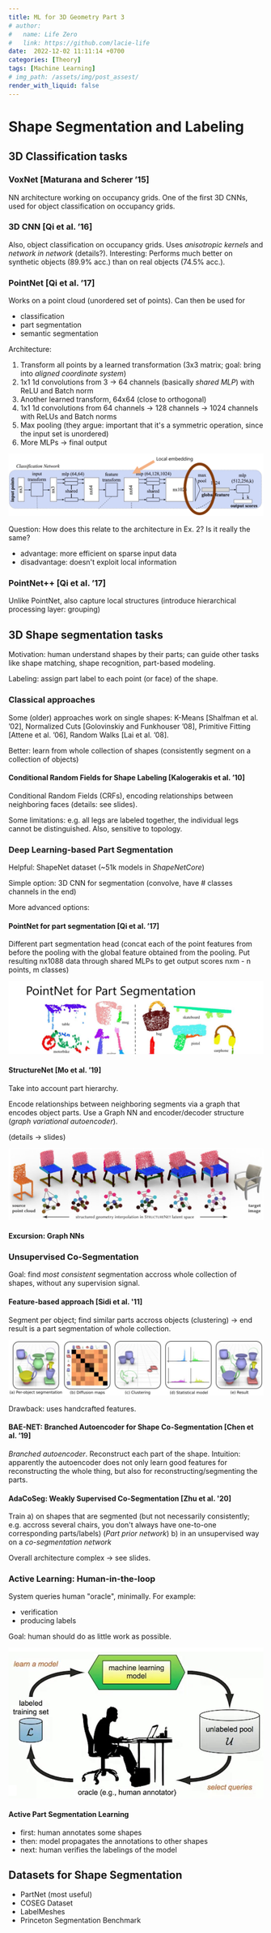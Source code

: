 ```yaml
---
title: ML for 3D Geometry Part 3  
# author:
#   name: Life Zero
#   link: https://github.com/lacie-life
date:  2022-12-02 11:11:14 +0700
categories: [Theory]
tags: [Machine Learning]
# img_path: /assets/img/post_assest/
render_with_liquid: false
---
```


# Shape Segmentation and Labeling

## 3D Classification tasks
### VoxNet [Maturana and Scherer ’15]
NN architecture working on occupancy grids. One of the first 3D CNNs, used for object classification on occupancy grids.

### 3D CNN [Qi et al. ’16]
Also, object classification on occupancy grids. Uses *anisotropic kernels* and *network in network* (details?). Interesting: Performs much better on synthetic objects (89.9% acc.) than on real objects (74.5% acc.).

### PointNet [Qi et al. ’17]
Works on a point cloud (unordered set of points). Can then be used for
- classification
- part segmentation
- semantic segmentation

Architecture:
1. Transform all points by a learned transformation (3x3 matrix; goal: bring into *aligned coordinate system*)
2. 1x1 1d convolutions from 3 -> 64 channels (basically *shared MLP*) with ReLU and Batch norm
3. Another learned transform, 64x64 (close to orthogonal)
4. 1x1 1d convolutions from 64 channels -> 128 channels -> 1024 channels  with ReLUs and Batch norms
5. Max pooling (they argue: important that it's a symmetric operation, since the input set is unordered)
6. More MLPs -> final output

![Fig.1](https://github.com/lacie-life/lacie-life.github.io/blob/main/assets/img/post_assest/point-net.png?raw=true)

Question: How does this relate to the architecture in Ex. 2? Is it really the same?

- advantage: more efficient on sparse input data
- disadvantage: doesn't exploit local information

### PointNet++ [Qi et al. ’17]
Unlike PointNet, also capture local structures (introduce hierarchical processing layer: grouping)

## 3D Shape segmentation tasks
Motivation: human understand shapes by their parts; can guide other tasks like shape matching, shape recognition, part-based modeling.

Labeling: assign part label to each point (or face) of the shape.

### Classical approaches
Some (older) approaches work on single shapes: K-Means [Shalfman et al. ’02], Normalized Cuts [Golovinskiy and Funkhouser ’08], Primitive Fitting [Attene et al. ’06], Random Walks [Lai et al. ’08].

Better: learn from whole collection of shapes (consistently segment on a collection of objects)

#### Conditional Random Fields for Shape Labeling [Kalogerakis et al. ’10]
Conditional Random Fields (CRFs), encoding relationships between neighboring faces (details: see slides). 

Some limitations: e.g. all legs are labeled together, the individual legs cannot be distinguished. Also, sensitive to topology.

### Deep Learning-based Part Segmentation
Helpful: ShapeNet dataset (~51k models in *ShapeNetCore*)

Simple option: 3D CNN for segmentation (convolve, have # classes channels in the end)

More advanced options:
#### PointNet for part segmentation [Qi et al. ’17]
Different part segmentation head (concat each of the point features from before the pooling with the global feature obtained from the pooling. Put resulting nx1088 data through shared MLPs to get output scores nxm - n points, m classes)

![Fig.2](https://github.com/lacie-life/lacie-life.github.io/blob/main/assets/img/post_assest/pointnet-part-segmentation.png?raw=true)

#### StructureNet [Mo et al. ’19]
Take into account part hierarchy.

Encode relationships between neighboring segments via a graph that encodes object parts. Use a Graph NN and encoder/decoder structure (*graph variational autoencoder*). 

(details -> slides)

![Fig.3](https://github.com/lacie-life/lacie-life.github.io/blob/main/assets/img/post_assest/structure-net.png?raw=true)

#### Excursion: Graph NNs

### Unsupervised Co-Segmentation
Goal: find *most consistent* segmentation accross whole collection of shapes, without any supervision signal.

#### Feature-based approach [Sidi et al. '11]
Segment per object; find similar parts accross objects (clustering) -> end result is a part segmentation of whole collection.

![Fig.4](https://github.com/lacie-life/lacie-life.github.io/blob/main/assets/img/post_assest/descriptor-space-co-segmentation.png?raw=true)

Drawback: uses handcrafted features.

#### BAE-NET: Branched Autoencoder for Shape Co-Segmentation [Chen et al. ’19]
*Branched autoencoder*. Reconstruct each part of the shape. Intuition: apparently the autoencoder does not only learn good features for reconstructing the whole thing, but also for reconstructing/segmenting the parts.

#### AdaCoSeg: Weakly Supervised Co-Segmentation [Zhu et al. '20]
Train 
a) on shapes that are segmented (but not necessarily consistently; e.g. accross several chairs, you don't always have one-to-one corresponding parts/labels) (*Part prior network*)
b) in an unsupervised way on a *co-segmentation network*

Overall architecture complex -> see slides.


### Active Learning: Human-in-the-loop
System queries human "oracle", minimally. For example: 
- verification
- producing labels

Goal: human should do as little work as possible.

![Fig.4](https://github.com/lacie-life/lacie-life.github.io/blob/main/assets/img/post_assest/human-in-the-loop.png?raw=true)

#### Active Part Segmentation Learning
- first: human annotates some shapes
- then: model propagates the annotations to other shapes
- next: human verifies the labelings of the model

## Datasets for Shape Segmentation
- PartNet (most useful)
- COSEG Dataset
- LabelMeshes
- Princeton Segmentation Benchmark
